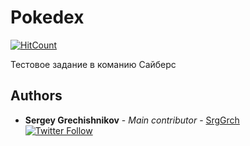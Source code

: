 # Pokedex

[![HitCount](http://hits.dwyl.io/srggrch/pokedex.svg)](http://hits.dwyl.io/srggrch/pokedex)

Тестовое задание в команию Сайберс

## Authors

* **Sergey Grechishnikov** - *Main contributor* - [SrgGrch](https://github.com/SrgGrch)  
[![Twitter Follow](https://img.shields.io/twitter/follow/SrgGrch.svg?style=social&label=Follow)](https://twitter.com/SrgGrch)